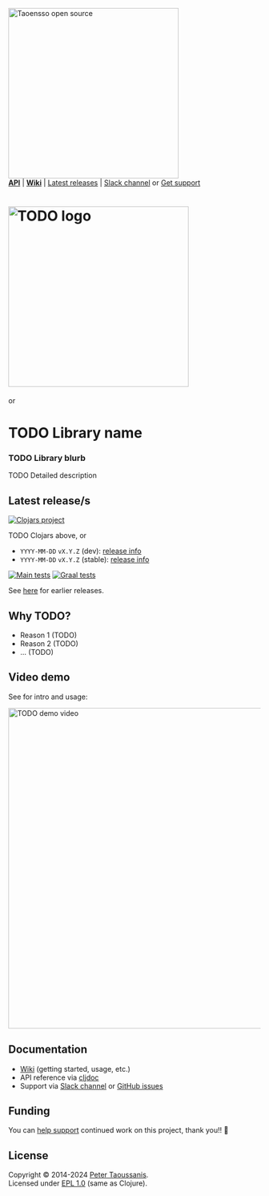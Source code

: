 <a href="https://www.taoensso.com/clojure" title="More stuff by @ptaoussanis at www.taoensso.com"><img src="https://www.taoensso.com/open-source.png" alt="Taoensso open source" width="340"/></a>  
[**API**][cljdoc] | [**Wiki**][GitHub wiki] | [Latest releases](#latest-releases) | [Slack channel][] or [Get support][GitHub issues]

<!-- ../../ from README to get to base of GitHub project -->
<!-- ../ from wiki to get to base of GitHub project -->
<!-- ../../raw/master/<path> to get image in repo -->
<!-- ../../blob/master/<path> to get file in repo -->
<!-- ../../tree/master/<path> to get dir in repo -->

# <img src="https://raw.githubusercontent.com/taoensso/TODO/master/imgs/logo.svg" alt="TODO logo" width="360"/>
or
# TODO Library name

### TODO Library blurb

TODO Detailed description

## Latest release/s

[![Clojars project][Clojars SVG]][Clojars URL] 

TODO Clojars above, or

- `YYYY-MM-DD` `vX.Y.Z` (dev): [release info](../../releases/tag/vTODO)
- `YYYY-MM-DD` `vX.Y.Z` (stable): [release info](../../releases/tag/vTODO)

[![Main tests][Main tests SVG]][Main tests URL]
[![Graal tests][Graal tests SVG]][Graal tests URL]

See [here][GitHub releases] for earlier releases.

## Why TODO?

- Reason 1 (TODO)
- Reason 2 (TODO)
- ... (TODO)

## Video demo

See for  intro and usage:

<a href="https://www.youtube.com/watch?v=TODO_ID" target="_blank">
 <img src="https://img.youtube.com/vi/TODO_ID/maxresdefault.jpg" alt="TODO demo video" width="640" border="0" />
</a>

## Documentation

- [Wiki][GitHub wiki] (getting started, usage, etc.)
- API reference via [cljdoc][cljdoc]
- Support via [Slack channel][] or [GitHub issues][]

## Funding

You can [help support][sponsor] continued work on this project, thank you!! 🙏

## License

Copyright &copy; 2014-2024 [Peter Taoussanis][].  
Licensed under [EPL 1.0](LICENSE.txt) (same as Clojure).

<!-- Common -->

[GitHub releases]: ../../releases
[GitHub issues]:   ../../issues
[GitHub wiki]:     ../../wiki
[Slack channel]: https://www.taoensso.com/TODO/slack

[Peter Taoussanis]: https://www.taoensso.com
[sponsor]:          https://www.taoensso.com/sponsor

<!-- Project -->

[cljdoc]: https://cljdoc.org/d/com.taoensso/TODO/

[Clojars SVG]: https://img.shields.io/clojars/v/com.taoensso/TODO.svg
[Clojars URL]: https://clojars.org/com.taoensso/TODO

[Main tests SVG]:  https://github.com/taoensso/TODO/actions/workflows/main-tests.yml/badge.svg
[Main tests URL]:  https://github.com/taoensso/TODO/actions/workflows/main-tests.yml
[Graal tests SVG]: https://github.com/taoensso/TODO/actions/workflows/graal-tests.yml/badge.svg
[Graal tests URL]: https://github.com/taoensso/TODO/actions/workflows/graal-tests.yml
